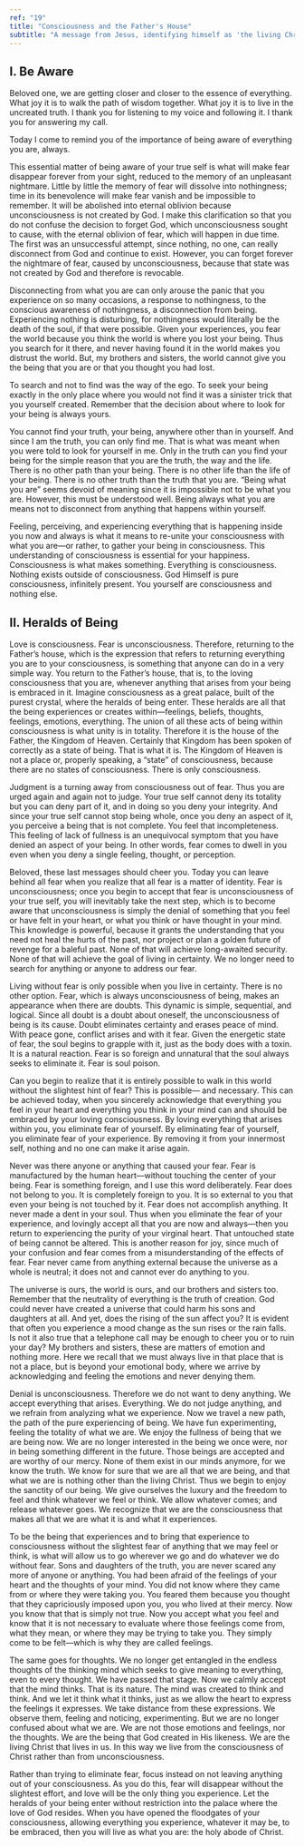 ```yaml
---
ref: "19"
title: "Consciousness and the Father's House"
subtitle: "A message from Jesus, identifying himself as 'the living Christ who lives in you'"
---
```


## I. Be Aware

Beloved one, we are getting closer and closer to the essence of everything.
What joy it is to walk the path of wisdom together. What joy it is to live in
the uncreated truth. I thank you for listening to my voice and following it. I
thank you for answering my call.

Today I come to remind you of the importance of being aware of everything you
are, always.

This essential matter of being aware of your true self is what will make fear
disappear forever from your sight, reduced to the memory of an unpleasant
nightmare. Little by little the memory of fear will dissolve into nothingness;
time in its benevolence will make fear vanish and be impossible to remember. It
will be abolished into eternal oblivion because unconsciousness is not created
by God. I make this clarification so that you do not confuse the decision to
forget God, which unconsciousness sought to cause, with the eternal oblivion of
fear, which will happen in due time. The first was an unsuccessful attempt,
since nothing, no one, can really disconnect from God and continue to exist.
However, you can forget forever the nightmare of fear, caused by
unconsciousness, because that state was not created by God and therefore is
revocable.

Disconnecting from what you are can only arouse the panic that you experience
on so many occasions, a response to nothingness, to the conscious awareness
of nothingness, a disconnection from being. Experiencing nothing is
disturbing, for nothingness would literally be the death of the soul, if that
were possible. Given your experiences, you fear the world because you think the
world is where you lost your being. Thus you search for it there, and never
having found it in the world makes you distrust the world. But, my brothers and
sisters, the world cannot give you the being that you are or that you thought
you had lost.

To search and not to find was the way of the ego. To seek your being exactly in
the only place where you would not find it was a sinister trick that you
yourself created. Remember that the decision about where to look for your
being is always yours.

You cannot find your truth, your being, anywhere other than in yourself. And
since I am the truth, you can only find me. That is what was meant when you
were told to look for yourself in me. Only in the truth can you find your being
for the simple reason that you are the truth, the way and the life. There is no
other path than your being. There is no other life than the life of your being.
There is no other truth than the truth that you are. “Being what you are” seems
devoid of meaning since it is impossible not to be what you are. However,
this must be understood well. Being always what you are means not to disconnect
from anything that happens within yourself.

Feeling, perceiving, and experiencing everything that is happening inside you
now and always is what it means to re-unite your consciousness with what you
are—or rather, to gather your being in consciousness. This understanding of
consciousness is essential for your happiness. Consciousness is what makes
something. Everything is consciousness. Nothing exists outside of
consciousness. God Himself is pure consciousness, infinitely present. You
yourself are consciousness and nothing else.

## II. Heralds of Being

Love is consciousness. Fear is unconsciousness. Therefore, returning to the
Father’s house, which is the expression that refers to returning everything you
are to your consciousness, is something that anyone can do in a very simple
way. You return to the Father’s house, that is, to the loving consciousness
that you are, whenever anything that arises from your being is embraced in it.
Imagine consciousness as a great palace, built of the purest crystal, where the
heralds of being enter. These heralds are all that the being experiences or
creates within—feelings, beliefs, thoughts, feelings, emotions, everything.
The union of all these acts of being within consciousness is what unity is in
totality. Therefore it is the house of the Father, the Kingdom of Heaven.
Certainly that Kingdom has been spoken of correctly as a state of being. That
is what it is. The Kingdom of Heaven is not a place or, properly speaking, a
“state” of consciousness, because there are no states of consciousness. There
is only consciousness.

Judgment is a turning away from consciousness out of fear. Thus you are urged
again and again not to judge. Your true self cannot deny its totality but you
can deny part of it, and in doing so you deny your integrity. And since your
true self cannot stop being whole, once you deny an aspect of it, you perceive
a being that is not complete. You feel that incompleteness. This feeling of
lack of fullness is an unequivocal symptom that you have denied an aspect of
your being. In other words, fear comes to dwell in you even when you deny a
single feeling, thought, or perception.

Beloved, these last messages should cheer you. Today you can leave behind all
fear when you realize that all fear is a matter of identity. Fear is
unconsciousness; once you begin to accept that fear is unconsciousness of your
true self, you will inevitably take the next step, which is to become aware
that unconsciousness is simply the denial of something that you feel or have
felt in your heart, or what you think or have thought in your mind. This
knowledge is powerful, because it grants the understanding that you need not
heal the hurts of the past, nor project or plan a golden future of revenge for
a baleful past. None of that will achieve long-awaited security. None of that
will achieve the goal of living in certainty. We no longer need to search for
anything or anyone to address our fear.

Living without fear is only possible when you live in certainty. There is no
other option. Fear, which is always unconsciousness of being, makes an
appearance when there are doubts. This dynamic is simple, sequential, and
logical. Since all doubt is a doubt about oneself, the unconsciousness of being
is its cause. Doubt eliminates certainty and erases peace of mind. With peace
gone, conflict arises and with it fear. Given the energetic state of fear, the
soul begins to grapple with it, just as the body does with a toxin. It is a
natural reaction. Fear is so foreign and unnatural that the soul always seeks
to eliminate it. Fear is soul poison.

Can you begin to realize that it is entirely possible to walk in this world
without the slightest hint of fear? This is possible— and necessary. This can
be achieved today, when you sincerely acknowledge that everything you feel in
your heart and everything you think in your mind can and should be embraced
by your loving consciousness. By loving everything that arises within you, you
eliminate fear of yourself. By eliminating fear of yourself, you eliminate fear
of your experience. By removing it from your innermost self, nothing and no one
can make it arise again.

Never was there anyone or anything that caused your fear. Fear is manufactured
by the human heart—without touching the center of your being. Fear is something
foreign, and I use this word deliberately. Fear does not belong to you. It is
completely foreign to you. It is so external to you that even your being is not
touched by it. Fear does not accomplish anything. It never made a dent in your
soul. Thus when you eliminate the fear of your experience, and lovingly accept
all that you are now and always—then you return to experiencing the purity of
your virginal heart. That untouched state of being cannot be altered. This is
another reason for joy, since much of your confusion and fear comes from a
misunderstanding of the effects of fear. Fear never came from anything external
because the universe as a whole is neutral; it does not and cannot ever do
anything to you.

The universe is ours, the world is ours, and our brothers and sisters too.
Remember that the neutrality of everything is the truth of creation. God could
never have created a universe that could harm his sons and daughters at all.
And yet, does the rising of the sun affect you? It is evident that often you
experience a mood change as the sun rises or the rain falls. Is not it also
true that a telephone call may be enough to cheer you or to ruin your day? My
brothers and sisters, these are matters of emotion and nothing more. Here we
recall that we must always live in that place that is not a place, but is
beyond your emotional body, where we arrive by acknowledging and feeling the
emotions and never denying them.

Denial is unconsciousness. Therefore we do not want to deny anything. We accept
everything that arises. Everything. We do not judge anything, and we refrain
from analyzing what we experience. Now we travel a new path, the path of the
pure experiencing of being. We have fun experimenting, feeling the totality of
what we are. We enjoy the fullness of being that we are being now. We are no
longer interested in the being we once were, nor in being something different
in the future. Those beings are accepted and are worthy of our mercy. None of
them exist in our minds anymore, for we know the truth. We know for sure that
we are all that we are being, and that what we are is nothing other than the
living Christ. Thus we begin to enjoy the sanctity of our being. We give
ourselves the luxury and the freedom to feel and think whatever we feel or
think. We allow whatever comes; and release whatever goes. We recognize that we
are the consciousness that makes all that we are what it is and what it
experiences.

To be the being that experiences and to bring that experience to consciousness
without the slightest fear of anything that we may feel or think, is what will
allow us to go wherever we go and do whatever we do without fear. Sons and
daughters of the truth, you are never scared any more of anyone or anything.
You had been afraid of the feelings of your heart and the thoughts of your
mind. You did not know where they came from or where they were taking you. You
feared them because you thought that they capriciously imposed upon you, you
who lived at their mercy. Now you know that that is simply not true. Now you
accept what you feel and know that it is not necessary to evaluate where those
feelings come from, what they mean, or where they may be trying to take you.
They simply come to be felt—which is why they are called feelings.

The same goes for thoughts. We no longer get entangled in the endless thoughts
of the thinking mind which seeks to give meaning to everything, even to every
thought. We have passed that stage. Now we calmly accept that the mind thinks.
That is its nature. The mind was created to think and think. And we let it
think what it thinks, just as we allow the heart to express the feelings it
expresses. We take distance from these expressions. We observe them, feeling
and noticing, experimenting. But we are no longer confused about what we are.
We are not those emotions and feelings, nor the thoughts. We are the being that
God created in His likeness. We are the living Christ that lives in us. In this
way we live from the consciousness of Christ rather than from unconsciousness.

Rather than trying to eliminate fear, focus instead on not leaving anything out
of your consciousness. As you do this, fear will disappear without the
slightest effort, and love will be the only thing you experience. Let the
heralds of your being enter without restriction into the palace where the love
of God resides. When you have opened the floodgates of your consciousness,
allowing everything you experience, whatever it may be, to be embraced, then
you will live as what you are: the holy abode of Christ.


